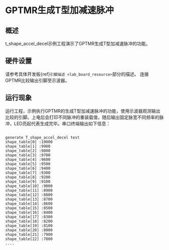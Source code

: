 # GPTMR生成T型加减速脉冲

## 概述

t_shape_accel_decel示例工程演示了GPTMR生成T型加减速脉冲的功能。

## 硬件设置

请参考具体开发板{ref}`引脚描述 <lab_board_resource>`部分的描述。
连接GPTMR比较输出引脚至示波器。

## 运行现象

运行工程，示例执行GPTMR的生成T型加减速脉冲的功能，使用示波器观测输出比较的引脚。上电后会打印不同脉冲的重装载值，随后输出固定脉宽不同频率的脉冲，LED亮起代表生成完毕。串口终端输出如下信息：

```console

generate T_shape_accel_decel test
shape_table[0] :10000
shape_table[1] :9900
shape_table[2] :9800
shape_table[3] :9700
shape_table[4] :9600
shape_table[5] :9500
shape_table[6] :9400
shape_table[7] :9300
shape_table[8] :9200
shape_table[9] :9100
shape_table[10] :9000
shape_table[11] :8900
shape_table[12] :8800
shape_table[13] :8700
shape_table[14] :8600
shape_table[15] :8500
shape_table[16] :8400
shape_table[17] :8300
shape_table[18] :8200
shape_table[19] :8100
shape_table[20] :8000
shape_table[21] :7900
shape_table[22] :7800
....
```



